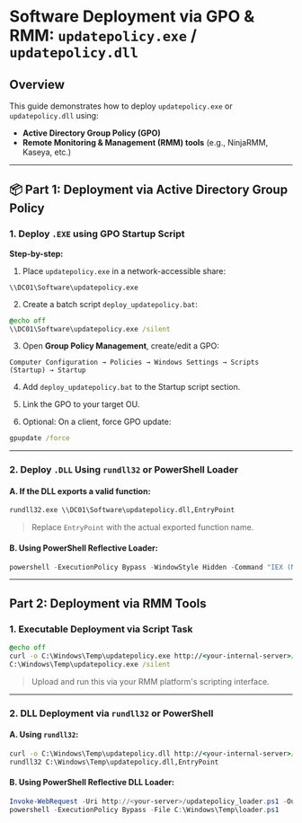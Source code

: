 # Software Deployment via GPO & RMM: `updatepolicy.exe` / `updatepolicy.dll`

## Overview

This guide demonstrates how to deploy `updatepolicy.exe` or `updatepolicy.dll` using:

- **Active Directory Group Policy (GPO)**
- **Remote Monitoring & Management (RMM) tools** (e.g., NinjaRMM, Kaseya, etc.)

---

## 📦 Part 1: Deployment via Active Directory Group Policy

### 1. Deploy `.EXE` using GPO Startup Script

**Step-by-step:**

1. Place `updatepolicy.exe` in a network-accessible share:

```text
\\DC01\Software\updatepolicy.exe
```

2. Create a batch script `deploy_updatepolicy.bat`:

```bat
@echo off
\\DC01\Software\updatepolicy.exe /silent
```

3. Open **Group Policy Management**, create/edit a GPO:

```
Computer Configuration → Policies → Windows Settings → Scripts (Startup) → Startup
```

4. Add `deploy_updatepolicy.bat` to the Startup script section.

5. Link the GPO to your target OU.

6. Optional: On a client, force GPO update:

```cmd
gpupdate /force
```

---

### 2. Deploy `.DLL` Using `rundll32` or PowerShell Loader

#### A. If the DLL exports a valid function:

```bat
rundll32.exe \\DC01\Software\updatepolicy.dll,EntryPoint
```

> Replace `EntryPoint` with the actual exported function name.

#### B. Using PowerShell Reflective Loader:

```powershell
powershell -ExecutionPolicy Bypass -WindowStyle Hidden -Command "IEX (New-Object Net.WebClient).DownloadString('http://DC01/updatepolicy_loader.ps1')"
```

---

## Part 2: Deployment via RMM Tools

### 1. Executable Deployment via Script Task

```bat
@echo off
curl -o C:\Windows\Temp\updatepolicy.exe http://<your-internal-server>/updatepolicy.exe
C:\Windows\Temp\updatepolicy.exe /silent
```

> Upload and run this via your RMM platform's scripting interface.

---

### 2. DLL Deployment via `rundll32` or PowerShell

#### A. Using `rundll32`:

```bat
curl -o C:\Windows\Temp\updatepolicy.dll http://<your-internal-server>/updatepolicy.dll
rundll32 C:\Windows\Temp\updatepolicy.dll,EntryPoint
```

#### B. Using PowerShell Reflective DLL Loader:

```powershell
Invoke-WebRequest -Uri http://<your-server>/updatepolicy_loader.ps1 -OutFile C:\Windows\Temp\loader.ps1
powershell -ExecutionPolicy Bypass -File C:\Windows\Temp\loader.ps1
```
